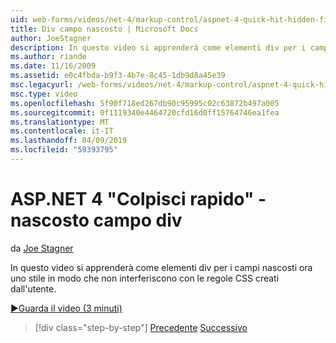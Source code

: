 ```yaml
---
uid: web-forms/videos/net-4/markup-control/aspnet-4-quick-hit-hidden-field-divs
title: Div campo nascosto | Microsoft Docs
author: JoeStagner
description: In questo video si apprenderà come elementi div per i campi nascosti ora uno stile in modo che non interferiscono con le regole CSS creati dall'utente.
ms.author: riande
ms.date: 11/16/2009
ms.assetid: e0c4fbda-b9f3-4b7e-8c45-1db9d8a45e39
msc.legacyurl: /web-forms/videos/net-4/markup-control/aspnet-4-quick-hit-hidden-field-divs
msc.type: video
ms.openlocfilehash: 5f90f718ed267db90c95995c02c63872b497a005
ms.sourcegitcommit: 0f1119340e4464720cfd16d0ff15764746ea1fea
ms.translationtype: MT
ms.contentlocale: it-IT
ms.lasthandoff: 04/09/2019
ms.locfileid: "59393795"
---
```

# <a name="aspnet-4-quick-hit---hidden-field-divs"></a>ASP.NET 4 "Colpisci rapido" - nascosto campo div

da [Joe Stagner](https://github.com/JoeStagner)

In questo video si apprenderà come elementi div per i campi nascosti ora uno stile in modo che non interferiscono con le regole CSS creati dall'utente.

[&#9654;Guarda il video (3 minuti)](https://channel9.msdn.com/Blogs/ASP-NET-Site-Videos/aspnet-4-quick-hit-hidden-field-divs)

> [!div class="step-by-step"]
> [Precedente](aspnet-4-quick-hit-tableless-menu-control.md)
> [Successivo](aspnet-4-quick-hit-disabled-control-styling.md)
